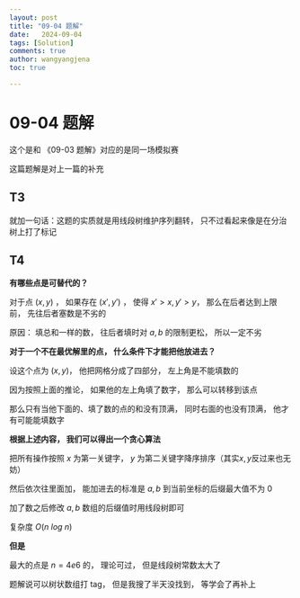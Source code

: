 ```yaml
---
layout: post
title: "09-04 题解"
date:   2024-09-04
tags: [Solution]
comments: true
author: wangyangjena
toc: true

---
```


<!-- 在Markdown文件中 -->

<script src="https://cdnjs.cloudflare.com/ajax/libs/jquery/3.6.0/jquery.min.js"></script>
<script>
$(document).ready(function() {
    var text = $('article').text(); // 获取文章内容
    var wordCount = text.split(/\s+/).length; // 计算字数
    $('article').append('<p>字数统计： ' + wordCount + '</p>'); // 将字数添加到文章中
});
</script>



<head>
    <script src="https://cdn.mathjax.org/mathjax/latest/MathJax.js?config=TeX-AMS-MML_HTMLorMML" type="text/javascript"></script>
    <script type="text/x-mathjax-config">
        MathJax.Hub.Config({
            tex2jax: {
            skipTags: ['script', 'noscript', 'style', 'textarea', 'pre'],
            inlineMath: [['$','$']]
            }
        });
    </script>
</head>



# 09-04 题解



这个是和 《09-03 题解》对应的是同一场模拟赛



这篇题解是对上一篇的补充



## T3



就加一句话：这题的实质就是用线段树维护序列翻转， 只不过看起来像是在分治树上打了标记



## T4



**有哪些点是可替代的？**



对于点 $(x, y)$ ， 如果存在 $(x', y')$ ， 使得 $x' > x, y' > y$， 那么在后者达到上限前， 先往后者塞数是不劣的



原因： 填总和一样的数， 往后者填时对 $a, b$ 的限制更松， 所以一定不劣



**对于一个不在最优解里的点， 什么条件下才能把他放进去？**



设这个点为 $(x, y)$， 他把网格分成了四部分， 左上角是不能填数的



因为按照上面的推论， 如果他的左上角填了数字， 那么可以转移到该点



那么只有当他下面的、填了数的点的和没有顶满， 同时右面的也没有顶满， 他才有可能能填数字



**根据上述内容， 我们可以得出一个贪心算法**



把所有操作按照 $x$ 为第一关键字，  $y$ 为第二关键字降序排序（其实$x, y$反过来也无妨）



然后依次往里面加， 能加进去的标准是 $a, b$ 到当前坐标的后缀最大值不为 0



加了数之后修改 $a, b$ 数组的后缀值时用线段树即可



复杂度 $O(n\ log\ n)$



**但是**



最大的点是 $n = 4e6$ 的， 理论可过， 但是线段树常数太大了



题解说可以树状数组打 tag， 但是我搜了半天没找到， 等学会了再补上
